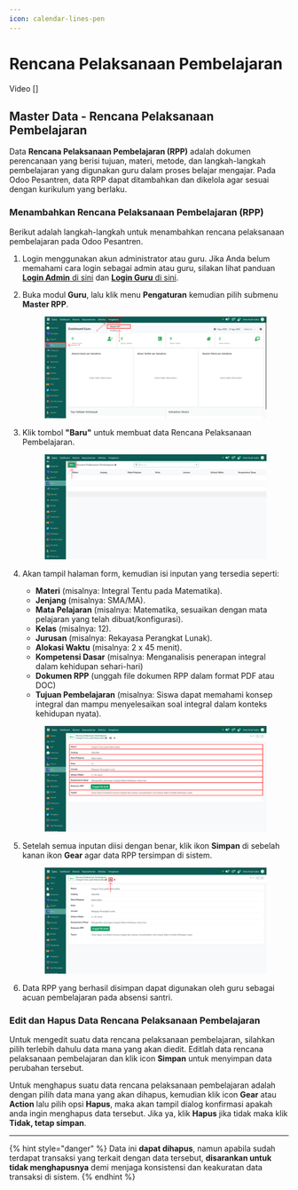 ```yaml
---
icon: calendar-lines-pen
---
```


# Rencana Pelaksanaan Pembelajaran

Video \[]

## Master Data - Rencana Pelaksanaan Pembelajaran

Data **Rencana Pelaksanaan Pembelajaran (RPP)** adalah dokumen perencanaan yang berisi tujuan, materi, metode, dan langkah-langkah pembelajaran yang digunakan guru dalam proses belajar mengajar. Pada Odoo Pesantren, data RPP dapat ditambahkan dan dikelola agar sesuai dengan kurikulum yang berlaku.

### Menambahkan Rencana Pelaksanaan Pembelajaran (RPP)

Berikut adalah langkah-langkah untuk menambahkan rencana pelaksanaan pembelajaran pada Odoo Pesantren.

1. Login menggunakan akun administrator atau guru. Jika Anda belum memahami cara login sebagai admin atau guru, silakan lihat panduan [**Login Admin** di sini](../../panduan-login/login-admin.md) dan [**Login Guru** di sini](../../setup-and-konfigurasi/role-and-hak-akses-pengguna/panduan-login/login-guru.md).
2.  Buka modul **Guru**, lalu klik menu **Pengaturan** kemudian pilih submenu **Master RPP**.

    <figure><img src="../../.gitbook/assets/images-422.png" alt=""><figcaption></figcaption></figure>


3.  Klik tombol **"Baru"** untuk membuat data Rencana Pelaksanaan Pembelajaran.

    <figure><img src="../../.gitbook/assets/images-423.png" alt=""><figcaption></figcaption></figure>


4.  Akan tampil halaman form, kemudian isi inputan yang tersedia seperti:

    * **Materi** (misalnya: Integral Tentu pada Matematika).
    * **Jenjang** (misalnya: SMA/MA).
    * **Mata Pelajaran** (misalnya: Matematika, sesuaikan dengan mata pelajaran yang telah dibuat/konfigurasi).
    * **Kelas** (misalnya: 12).
    * **Jurusan** (misalnya: Rekayasa Perangkat Lunak).
    * **Alokasi Waktu** (misalnya: 2 x 45 menit).
    * **Kompetensi Dasar** (misalnya: Menganalisis penerapan integral dalam kehidupan sehari-hari)
    * **Dokumen RPP** (unggah file dokumen RPP dalam format PDF atau DOC)
    * **Tujuan Pembelajaran** (misalnya: Siswa dapat memahami konsep integral dan mampu menyelesaikan soal integral dalam konteks kehidupan nyata).

    <figure><img src="../../.gitbook/assets/images-430.png" alt=""><figcaption></figcaption></figure>


5.  Setelah semua inputan diisi dengan benar, klik ikon **Simpan** di sebelah kanan ikon **Gear** agar data RPP tersimpan di sistem.

    <figure><img src="../../.gitbook/assets/images-431.png" alt=""><figcaption></figcaption></figure>


6. Data RPP yang berhasil disimpan dapat digunakan oleh guru sebagai acuan pembelajaran pada absensi santri.

### Edit dan Hapus Data Rencana Pelaksanaan Pembelajaran

Untuk mengedit suatu data rencana pelaksanaan pembelajaran, silahkan pilih terlebih dahulu data mana yang akan diedit. Editlah data rencana pelaksanaan pembelajaran dan klik icon **Simpan** untuk menyimpan data perubahan tersebut.

Untuk menghapus suatu data rencana pelaksanaan pembelajaran adalah dengan pilih data mana yang akan dihapus, kemudian klik icon **Gear** atau **Action** lalu pilih opsi **Hapus**, maka akan tampil dialog konfirmasi apakah anda ingin menghapus data tersebut. Jika ya, klik **Hapus** jika tidak maka klik **Tidak, tetap simpan**.

***

{% hint style="danger" %}
Data ini **dapat dihapus**, namun apabila sudah terdapat transaksi yang terkait dengan data tersebut, **disarankan untuk tidak menghapusnya** demi menjaga konsistensi dan keakuratan data transaksi di sistem.
{% endhint %}
